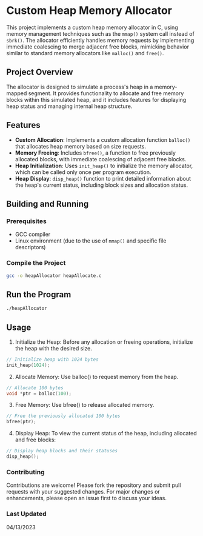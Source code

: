 # Custom Heap Memory Allocator

This project implements a custom heap memory allocator in C, using memory management techniques such as the `mmap()` system call instead of `sbrk()`. The allocator efficiently handles memory requests by implementing immediate coalescing to merge adjacent free blocks, mimicking behavior similar to standard memory allocators like `malloc()` and `free()`.

## Project Overview

The allocator is designed to simulate a process's heap in a memory-mapped segment. It provides functionality to allocate and free memory blocks within this simulated heap, and it includes features for displaying heap status and managing internal heap structure.

## Features

- **Custom Allocation**: Implements a custom allocation function `balloc()` that allocates heap memory based on size requests.
- **Memory Freeing**: Includes `bfree()`, a function to free previously allocated blocks, with immediate coalescing of adjacent free blocks.
- **Heap Initialization**: Uses `init_heap()` to initialize the memory allocator, which can be called only once per program execution.
- **Heap Display**: `disp_heap()` function to print detailed information about the heap's current status, including block sizes and allocation status.

## Building and Running

### Prerequisites

- GCC compiler
- Linux environment (due to the use of `mmap()` and specific file descriptors)

### Compile the Project

 ```bash
 gcc -o heapAllocator heapAllocate.c
 ```

## Run the Program
 ```bash
 ./heapAllocator
 ```

## Usage
1. Initialize the Heap: Before any allocation or freeing operations, initialize the heap with the desired size.
```c
// Initialize heap with 1024 bytes
init_heap(1024);
```

2. Allocate Memory: Use balloc() to request memory from the heap.
```c
// Allocate 100 bytes
void *ptr = balloc(100);
```

3. Free Memory: Use bfree() to release allocated memory.
```c
// Free the previously allocated 100 bytes
bfree(ptr);
```

4. Display Heap: To view the current status of the heap, including allocated and free blocks:
```c
// Display heap blocks and their statuses
disp_heap();
```

### Contributing
Contributions are welcome! Please fork the repository and submit pull requests with your suggested changes. For major changes or enhancements, please open an issue first to discuss your ideas.

### Last Updated
04/13/2023
